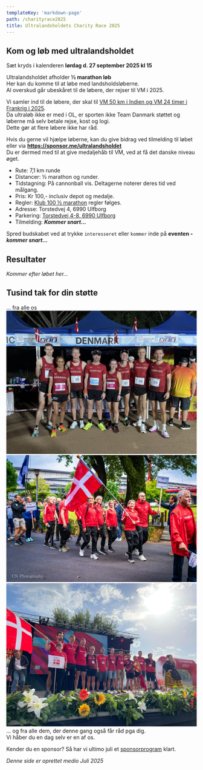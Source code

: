 ```yaml
---
templateKey: 'markdown-page'
path: /charityrace2025
title: Ultralandsholdets Charity Race 2025
---
```

###

##
## Kom og løb med ultralandsholdet

Sæt kryds i kalenderen **lørdag d. 27 september 2025 kl 15**  

Ultralandsholdet afholder **½ marathon løb**  
Her kan du komme til at løbe med landsholdsløberne.  
Al overskud går ubeskåret til de løbere, der rejser til VM i 2025.  

Vi samler ind til de løbere, der skal til [VM 50 km i Indien og VM 24 timer i Frankrig i 2025](../staevner2025/).  
Da ultraløb ikke er med i OL, er sporten ikke Team Danmark støttet og løberne må selv betale rejse, kost og logi.  
Dette gør at flere løbere ikke har råd.  

Hvis du gerne vil hjælpe løberne, kan du give bidrag ved tilmelding til løbet eller via **https://sponsor.me/ultralandsholdet**  
Du er dermed med til at give medaljehåb til VM, ved at få det danske niveau øget.  

* Rute: 7,1 km runde
* Distancer: ½ marathon og runder.
* Tidstagning: På cannonball vis. Deltagerne noterer deres tid ved målgang.
* Pris: Kr 100,- inclusiv depot og medalje.
* Regler: [Klub 100 ½ marathon](https://danskhalvmarathonklub.dk/dhk-regler) regler følges.
* Adresse: Torstedvej 4, 6990 Ulfborg
* Parkering: [Torstedvej 4-8, 6990 Ulfborg](https://maps.app.goo.gl/JP2Br91zumLsy3Cg7)
* Tilmelding: **_Kommer snart..._**

Spred budskabet ved at trykke `interesseret` eller `kommer` inde på **eventen - _kommer snart..._**

## Resultater

_Kommer efter løbet her..._

## Tusind tak for din støtte

... fra alle os  
![VM100k 2024 Indien](../../img/landsholdet/2024/462572072_550639851066459_990135773095628018_n.jpg "VM100k 2024 Indien")
[![VM24h 2023 Taiwan](../../img/landsholdet/2023/488863744_1197113312417309_4108915703928659905_n.jpg "VM24h 2023 Taiwan")](https://www.instagram.com/cn_photography_dk/)
![VM50k 2022 Spanien](../../img/landsholdet/2022/469683903_541620245356837_7040552235688429995_n.jpg "VM50k 2022 Spanien")
... og fra alle dem, der denne gang også får råd pga dig.  
Vi håber du en dag selv er en af os.  

Kender du en sponsor? Så har vi ultimo juli et [sponsorprogram](../blivsponsor/) klart.  

_Denne side er oprettet medio Juli 2025_
